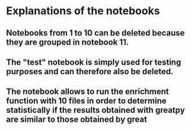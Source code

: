 # Explanations of the notebooks 

## Notebooks from 1 to 10 can be deleted because they are grouped in notebook 11.

## The "test" notebook is simply used for testing purposes and can therefore also be deleted. 

## The notebook allows to run the enrichment function with 10 files in order to determine statistically if the results obtained with greatpy are similar to those obtained by great 